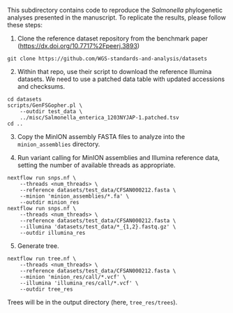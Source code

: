 This subdirectory contains code to reproduce the *Salmonella* phylogenetic
analyses presented in the manuscript. To replicate the results, please
follow these steps:

1. Clone the reference dataset repository from the benchmark paper
(<https://dx.doi.org/10.7717%2Fpeerj.3893>)

```
git clone https://github.com/WGS-standards-and-analysis/datasets
```

2. Within that repo, use their script to download the reference Illumina
datasets. We need to use a patched data table with updated accessions and
checksums.

```
cd datasets
scripts/GenFSGopher.pl \
    --outdir test_data \
    ../misc/Salmonella_enterica_1203NYJAP-1.patched.tsv
cd ..
```

3. Copy the MinION assembly FASTA files to analyze into the `minion_assemblies`
directory.

4. Run variant calling for MinION assemblies and Illumina reference data,
setting the number of available threads as appropriate.

```
nextflow run snps.nf \
    --threads <num_threads> \
    --reference datasets/test_data/CFSAN000212.fasta \
    --minion 'minion_assemblies/*.fa' \
    --outdir minion_res
nextflow run snps.nf \
    --threads <num_threads> \
    --reference datasets/test_data/CFSAN000212.fasta \
    --illumina 'datasets/test_data/*_{1,2}.fastq.gz' \
    --outdir illumina_res
```

5. Generate tree.

```
nextflow run tree.nf \
    --threads <num_threads> \
    --reference datasets/test_data/CFSAN000212.fasta \
    --minion 'minion_res/call/*.vcf' \
    --illumina 'illumina_res/call/*.vcf' \
    --outdir tree_res
```

Trees will be in the output directory (here, `tree_res/trees`).
